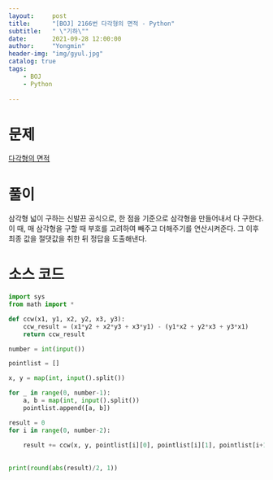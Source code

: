 ```yaml
---
layout:     post
title:      "[BOJ] 2166번 다각형의 면적 - Python"
subtitle:   " \"기하\""
date:       2021-09-28 12:00:00
author:     "Yongmin"
header-img: "img/gyul.jpg"
catalog: true
tags:
    - BOJ
    - Python
  
---
```


# 문제
[다각형의 면적](https://www.acmicpc.net/problem/2166)

# 풀이

삼각형 넓이 구하는 신발끈 공식으로, 한 점을 기준으로 삼각형을 만들어내서 다 구한다. 이 때, 매 삼각형을 구할 때 부호를 고려하여 빼주고 더해주기를 연산시켜준다. 그 이후 최종 값을 절댓값을 취한 뒤 정답을 도출해낸다.

# 소스 코드

```python
import sys
from math import *

def ccw(x1, y1, x2, y2, x3, y3):
    ccw_result = (x1*y2 + x2*y3 + x3*y1) - (y1*x2 + y2*x3 + y3*x1)
    return ccw_result

number = int(input())

pointlist = []

x, y = map(int, input().split())

for _ in range(0, number-1):
    a, b = map(int, input().split())
    pointlist.append([a, b])

result = 0
for i in range(0, number-2):
    
    result += ccw(x, y, pointlist[i][0], pointlist[i][1], pointlist[i+1][0], pointlist[i+1][1])
    
    
print(round(abs(result)/2, 1))
```
